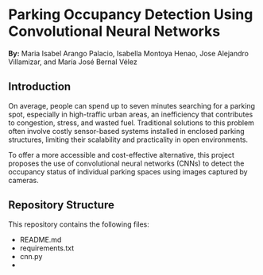 # Parking Occupancy Detection Using Convolutional Neural Networks
**By:** Maria Isabel Arango Palacio, Isabella Montoya Henao, Jose Alejandro Villamizar, and María José Bernal Vélez


## Introduction
On average, people can spend up to seven minutes searching for a parking spot, especially in high-traffic urban areas, an inefficiency that contributes to congestion, stress, and wasted fuel. Traditional solutions to this problem often involve costly sensor-based systems installed in enclosed parking structures, limiting their scalability and practicality in open environments. 

To offer a more accessible and cost-effective alternative, this project proposes the use of convolutional neural networks (CNNs) to detect the occupancy status of individual parking spaces using images captured by cameras.

## Repository Structure
This repository contains the following files:
- README.md
- requirements.txt
- cnn.py
- 

